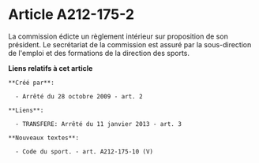 # Article A212-175-2

La commission édicte un règlement intérieur sur proposition de son président. Le secrétariat de la commission est assuré par
la sous-direction de l'emploi et des formations de la direction des sports.

**Liens relatifs à cet article**

	**Créé par**:

	  - Arrêté du 28 octobre 2009 - art. 2

	**Liens**:

	  - TRANSFERE: Arrêté du 11 janvier 2013 - art. 3

	**Nouveaux textes**:

	  - Code du sport. - art. A212-175-10 (V)
